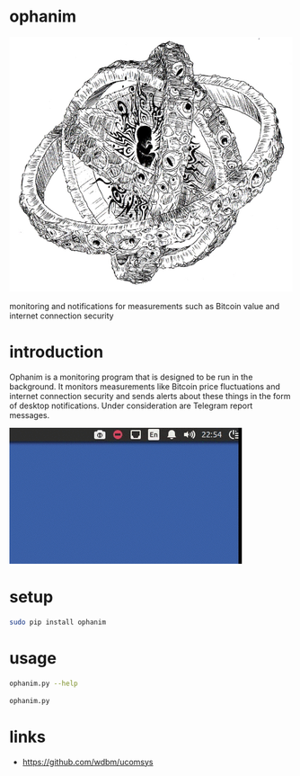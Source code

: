 # ophanim

![](https://raw.githubusercontent.com/wdbm/ophanim/master/ophanim.png)

monitoring and notifications for measurements such as Bitcoin value and internet connection security

# introduction

Ophanim is a monitoring program that is designed to be run in the background. It monitors measurements like Bitcoin price fluctuations and internet connection security and sends alerts about these things in the form of desktop notifications. Under consideration are Telegram report messages.

![](https://raw.githubusercontent.com/wdbm/ophanim/master/notifications.gif)

# setup

```Bash
sudo pip install ophanim
```

# usage

```Bash
ophanim.py --help
```

```Bash
ophanim.py
```

# links

- <https://github.com/wdbm/ucomsys>
